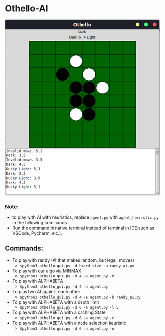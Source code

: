 # Othello-AI
![plot](./othello_gui_img.png)
### Note: 
- to play with AI with heuristics, replace ```agent.py``` with ```agent_heuristic.py``` in the following commands.
- Run the command in native terminal instead of terminal in IDE(such as VSCode, Pycharm, etc.).
## Commands:
- To play with randy (AI that makes random, but legal, moves)
    - ```$python3 othello_gui.py -d board_size -a randy_ai.py```
- To play with our algo via MINMAX
    - ```$python3 othello_gui.py -d 4 -a agent.py -m```
- To play with ALPHABETA
    - ```$python3 othello_gui.py -d 4 -a agent.py```
- To play two AI against each other
    - ```$python3 othello_gui.py -d 4 -a agent.py -b randy_ai.py```
- To play with ALPHABETA with a depth limit
    - ```$python3 othello gui.py -d 6 -a agent.py -l 5```
- To play with ALPHABETA with a caching State
    - ```$python3 othello gui.py -d 6 -a agent.py -c```
- To play with ALPHABETA with a node selection heuristic
    - ```$python3 othello gui.py -d 6 -a agent.py -o```
